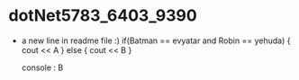 # dotNet5783_6403_9390
  * a new line in readme file :)
    if(Batman == evyatar and Robin == yehuda)
    {
        cout << A
    }
    else
    {
        cout << B
    }

    console : B

